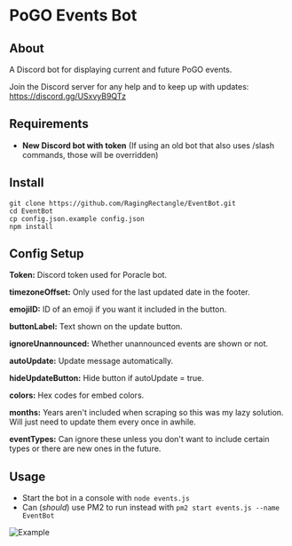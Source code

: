 # PoGO Events Bot

## About
A Discord bot for displaying current and future PoGO events.

Join the Discord server for any help and to keep up with updates: https://discord.gg/USxvyB9QTz


## Requirements
 - **New Discord bot with token** (If using an old bot that also uses /slash commands, those will be overridden)
 

## Install
```
git clone https://github.com/RagingRectangle/EventBot.git
cd EventBot
cp config.json.example config.json
npm install
```

## Config Setup
**Token:** Discord token used for Poracle bot.

**timezoneOffset:** Only used for the last updated date in the footer.

**emojiID:** ID of an emoji if you want it included in the button.

**buttonLabel:** Text shown on the update button.

**ignoreUnannounced:** Whether unannounced events are shown or not.

**autoUpdate:** Update message automatically.

**hideUpdateButton:** Hide button if autoUpdate = true.

**colors:** Hex codes for embed colors.

**months:** Years aren't included when scraping so this was my lazy solution. Will just need to update them every once in awhile.

**eventTypes:** Can ignore these unless you don't want to include certain types or there are new ones in the future.


## Usage
- Start the bot in a console with `node events.js`
- Can (*should*) use PM2 to run instead with `pm2 start events.js --name EventBot`


![Example](https://i.imgur.com/rZDEjJn.png)